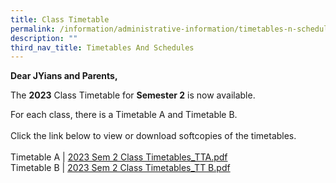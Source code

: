```yaml
---
title: Class Timetable
permalink: /information/administrative-information/timetables-n-schedules/class-timetable/
description: ""
third_nav_title: Timetables And Schedules
---
```

<p><strong>Dear JYians and Parents,</strong></p>
<p>The&nbsp;<strong>2023</strong>&nbsp;Class Timetable for&nbsp;<strong>Semester 2</strong>&nbsp;is now available.</p>
<p>For each class, there is a Timetable A and Timetable B.<br><br>Click the link below to view or download softcopies of the timetables.<br><br>Timetable A | <a href="https://drive.google.com/file/d/1Q05JhM2fDC650fKJuvgDc6NEO2FCWfsQ/view?usp=sharing">2023 Sem 2 Class Timetables_TTA.pdf</a><br>Timetable B |&nbsp;<a href="https://drive.google.com/file/d/19I4VKPfcv0sk9CjYqJYY-aROQHR8HxUP/view?usp=sharing">2023 Sem 2 Class Timetables_TT B.pdf</a></p>